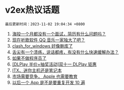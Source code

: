 # v2ex热议话题

`最后更新时间：2023-11-02 19:04:34 +0800`

1. [海投一个月都没有一个面试，简历有什么问题吗？](https://www.v2ex.com/t/987692)
1. [现在听歌软件 QQ 音乐一家独大了吧？](https://www.v2ex.com/t/987721)
1. [clash_for_windows 好像删库了](https://www.v2ex.com/t/987884)
1. [舌尖有一个溃疡，说话都疼，有没有什么快速缓解办法？](https://www.v2ex.com/t/987754)
1. [如果不做程序员了](https://www.v2ex.com/t/987785)
1. [[DLPlay 半价+抽奖活动]双十一 DLPlay 钜惠](https://www.v2ex.com/t/987699)
1. [ITX、迷你主机还是笔记本](https://www.v2ex.com/t/987659)
1. [市场需要竞争， Apple 也需要教育](https://www.v2ex.com/t/987737)
1. [以后一个 App 是不是要重复开发 10 遍](https://www.v2ex.com/t/987761)

